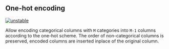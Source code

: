 ## One-hot encoding

[![unstable](http://badges.github.io/stability-badges/dist/unstable.svg)](http://github.com/badges/stability-badges)

Allow encoding categorical columns with `M` categories into `M-1` columns according to the one-hot scheme.
The order of non-categorical columns is preserved, encoded columns are inserted inplace of the original column.
